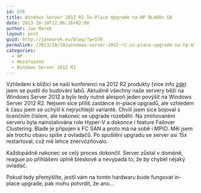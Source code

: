 ```yaml
---
id: 576
title: Windows Server 2012 R2 In-Place Upgrade na HP BL460c G8
date: 2013-10-10T12:06:26+02:00
author: Jan Marek
layout: post
guid: http://janmarek.eu/blog/?p=576
permalink: /2013/10/10/windows-server-2012-r2-in-place-upgrade-na-hp-bl460c-g8/
categories:
  - HP
  - Nezařazené
  - Windows Server 2012 R2
---
```

Vzhledem k blížící se naší konferenci na 2012 R2 produkty (více info <a href="http://learning.wbi.cz/kurzy/112-30-it-pro-academy-the-2012-r2-era-begins-now.aspx" target="_blank">zde</a>) jsem se pustil do budování labů. Aktuálně všechny naše servery běží na Windows Server 2012 a bylo tedy nutné alespoň jeden povýšit na Windows Server 2012 R2. Nejsem sice příliš zastánce in-place upgradů, ale vzhledem k času jsem se uchýlil k nejrychlejší variantě. Chvíli jsem sice bojoval s licenčním číslem, ale nakonec se upgrade rozeběhl. Na zmiňovaném serveru byla nainstalována role Hyper-V a dokonce i feature Failover Clustering. Blade je připojen k FC SAN a proto má na sobě i MPIO. Měl jsem ale trochu obavu spíše z ovladačů. Po spuštění upgradu se server asi 15x restartoval, což mě lehce znervózňovalo.

Každopádně nakonec se celý proces dokončil. Server zůstal v doméně, reaguje po přihlášení úplně bleskově a nevypadá to, že by chyběl nějaký ovladač.

Pokud tedy přemýšlíte, jestli vám na tomto hardwaru bude fungovat in-place upgrade, pak mohu potvrdit, že ano&#8230;

